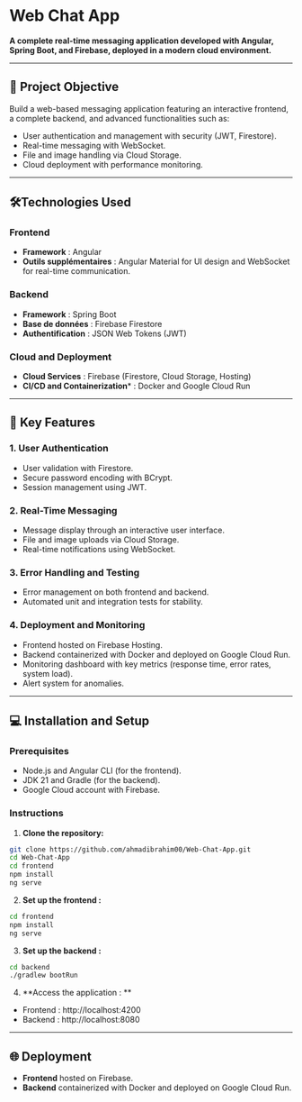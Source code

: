 # Web Chat App

**A complete real-time messaging application developed with Angular, Spring Boot, and Firebase, deployed in a modern cloud environment.**

---

## 🎯 Project Objective

Build a web-based messaging application featuring an interactive frontend, a complete backend, and advanced functionalities such as:

- User authentication and management with security (JWT, Firestore).
- Real-time messaging with WebSocket.
- File and image handling via Cloud Storage.
- Cloud deployment with performance monitoring.

---

## 🛠️Technologies Used

### **Frontend**
- **Framework** : Angular
- **Outils supplémentaires** : Angular Material for UI design and WebSocket for real-time communication.

### **Backend**
- **Framework** : Spring Boot
- **Base de données** : Firebase Firestore
- **Authentification** : JSON Web Tokens (JWT)

### **Cloud and Deployment**
- **Cloud Services** : Firebase (Firestore, Cloud Storage, Hosting)
- **CI/CD and Containerization*** : Docker and Google Cloud Run

---

## 🚀 Key Features

### **1. User Authentication**
- User validation with Firestore.
- Secure password encoding with BCrypt.
- Session management using JWT.

### **2. Real-Time Messaging**
- Message display through an interactive user interface.
- File and image uploads via Cloud Storage.
- Real-time notifications using WebSocket.

### **3. Error Handling and Testing**
- Error management on both frontend and backend.
- Automated unit and integration tests for stability.

### **4. Deployment and Monitoring**
- Frontend hosted on Firebase Hosting.
- Backend containerized with Docker and deployed on Google Cloud Run.
- Monitoring dashboard with key metrics (response time, error rates, system load).
- Alert system for anomalies.

---
## 💻 Installation and Setup

### **Prerequisites**
- Node.js and Angular CLI (for the frontend).
- JDK 21 and Gradle (for the backend).
- Google Cloud account with Firebase.

### **Instructions**
1. **Clone the repository:**
```bash
git clone https://github.com/ahmadibrahim00/Web-Chat-App.git
cd Web-Chat-App
cd frontend
npm install
ng serve
```
2. **Set up the frontend :**
```bash
cd frontend
npm install
ng serve
```

3. **Set up the backend :**
```bash
cd backend
./gradlew bootRun
```
4. **Access the application : **
- Frontend : http://localhost:4200
- Backend : http://localhost:8080

---

## 🌐 Deployment
- **Frontend** hosted on Firebase.
- **Backend** containerized with Docker and deployed on Google Cloud Run.
